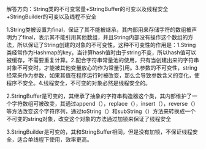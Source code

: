 解答方向：String类的不可变常量+StringBuffer的可变以及线程安全+StringBuilder的可变以及线程不安全

1.String类被设置为final，保证了其不能被继承，其内部用来存储字符的数组被声明为了final，表示其不能引用其他数组，并且String内部没有操作这个数组的方法，所以保证了String创建的对象的不可变性。这种不可变性的作用是：1.String类经常作为Hashmap的key，当计算hash值时由于string不变，所以hash值可以被缓存，不需要重复计算。2.配合字符串常量池的使用，只有当创建出来的字符串对象不可变时，才能被其他变量放心的作为常量引用。3.参数的不可变性，string经常来作为参数，如果其值在程序运行时被改变，那么会导致参数含义的变化，使程序不安全。4.线程安全，不可变的对象必然是线程安全的。

2.StringBuffer是可变的，其继承了抽象的字符串构造器这个类，其内部维护了一个字符数组可被改变，其通过append（），replace（），insert（），reverse（）等方法改变这个字符序列，通过toString（）和subString（）方法来转换成一个不可变的string对象，改变这个对象的方法通过加锁来保证了线程安全

3.StringBuilder是可变的，其和StringBuffer相同，但是没有加锁，不保证线程安全，适合单线程下使用，效率更高。